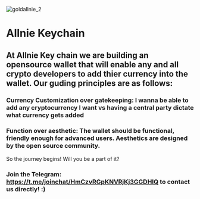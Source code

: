 ![goldallnie_2](https://user-images.githubusercontent.com/13579802/34971338-dd14edae-fa47-11e7-9d47-30ca2f04f43d.png)


# Allnie Keychain


## At Allnie Key chain we are building an opensource wallet that will enable any and all crypto developers to add thier currency into the wallet. Our guding principles are as follows: 

### Currency Customization over gatekeeping: I wanna be able to add any cryptocurrency I want vs having a central party dictate what currency gets added 


### Function over aesthetic: The wallet should be functional, friendly enough for advanced users. Aesthetics are designed by the open source community. 

So the journey begins! Will you be a part of it?

### Join the Telegram: https://t.me/joinchat/HmCzvRGpKNVRjKj3GGDHIQ to contact us directly! :) 
